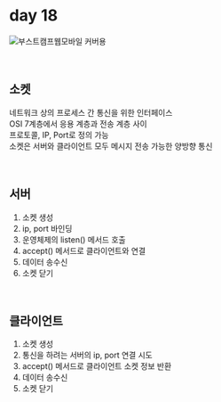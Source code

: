 # day 18

![부스트캠프웹모바일 커버용](https://github.com/user-attachments/assets/e7899afd-c6c3-49bd-829a-89db9d091f37)

<br>

## 소켓
네트워크 상의 프로세스 간 통신을 위한 인터페이스  
OSI 7계층에서 응용 계층과 전송 계층 사이  
프로토콜, IP, Port로 정의 가능  
소켓은 서버와 클라이언트 모두 메시지 전송 가능한 양방향 통신  

<br>

## 서버
1. 소켓 생성
2. ip, port 바인딩
3. 운영체제의 listen() 메서드 호출
4. accept() 메서드로 클라이언트와 연결  
5. 데이터 송수신
6. 소켓 닫기

<br>

## 클라이언트  
1. 소켓 생성  
2. 통신을 하려는 서버의 ip, port 연결 시도  
3. accept() 메서드로 클라이언트 소켓 정보 반환  
4. 데이터 송수신  
5. 소켓 닫기  

<br>
